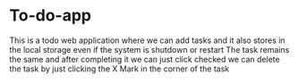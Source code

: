# To-do-app
This is a todo web application where we can add tasks and it also stores in the local storage even if the system is shutdown or restart The task remains the same and after completing it we can just click checked  we can delete the task by just clicking the X Mark in the corner of the task
